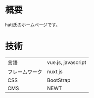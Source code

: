 # 概要

hatt氏のホームページです。

# 技術

|  |  |
|-|-|
| 言語 | vue.js, javascript |
| フレームワーク | nuxt.js |
| CSS | BootStrap |
| CMS | NEWT |
